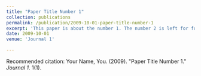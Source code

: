```yaml
---
title: "Paper Title Number 1"
collection: publications
permalink: /publication/2009-10-01-paper-title-number-1
excerpt: 'This paper is about the number 1. The number 2 is left for future work.'
date: 2009-10-01
venue: 'Journal 1'

---
```



Recommended citation: Your Name, You. (2009). "Paper Title Number 1." <i>Journal 1</i>. 1(1).
